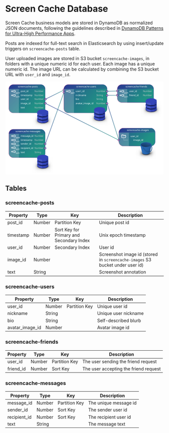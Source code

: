 # Screen Cache Database

Screen Cache business models are stored in DynamoDB as normalized JSON documents, following the guidelines described in [DynamoDB Patterns for Ultra-High Performance Apps](https://www.slideshare.net/AmazonWebServices/amazon-dynamodb-design-patterns-for-ultrahigh-performance-apps-dat304-aws-reinvent-2013-28436991). 

Posts are indexed for full-text search in Elasticsearch by using insert/update triggers on `screencache-posts` table.

User uploaded images are stored in S3 bucket `screencache-images`, in folders with a unique numeric id for each user. Each image has a unique numeric id. The image URL can be calculated by combining the S3 bucket URL with `user_id` and `image_id`.

<img src="./images/erd.svg" alt="database">

## Tables

### screencache-posts

|Property|Type|Key|Description|
|-|-|-|-|
|post_id|Number|Partition Key|Unique post id|
|timestamp|Number|Sort Key for Primary and Secondary Index|Unix epoch timestamp|
|user_id|Number|Secondary Index|User id|
|image_id|Number||Screenshot image id (stored in `screencache-images` S3 bucket under user id)|
|text|String||Screenshot annotation|

### screencache-users

|Property|Type|Key|Description|
|-|-|-|-|
|user_id|Number|Partition Key|Unique user id|
|nickname|String||Unique user nickname|
|bio|String||Self-described blurb|
|avatar_image_id|Number||Avatar image id|

### screencache-friends

|Property|Type|Key|Description|
|-|-|-|-|
|user_id|Number|Partition Key|The user sending the friend request|
|friend_id|Number|Sort Key|The user accepting the friend request|

### screencache-messages

|Property|Type|Key|Description|
|-|-|-|-|
|message_id|Number|Partition Key|The unique message id|
|sender_id|Number|Sort Key|The sender user id|
|recipient_id|Number|Sort Key|The recipient user id|
|text|String||The message text|
